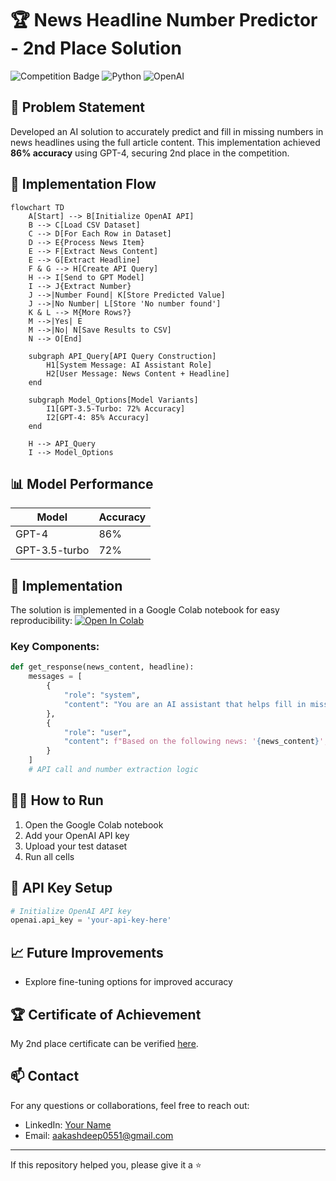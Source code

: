 # 🏆 News Headline Number Predictor - 2nd Place Solution

![Competition Badge](https://img.shields.io/badge/Competition-2nd%20Place-silver)
![Python](https://img.shields.io/badge/Python-3.7%2B-blue)
![OpenAI](https://img.shields.io/badge/OpenAI-GPT--4-brightgreen)

## 🎯 Problem Statement
Developed an AI solution to accurately predict and fill in missing numbers in news headlines using the full article content. This implementation achieved **86% accuracy** using GPT-4, securing 2nd place in the competition.

## 🔄 Implementation Flow
```mermaid
flowchart TD
    A[Start] --> B[Initialize OpenAI API]
    B --> C[Load CSV Dataset]
    C --> D[For Each Row in Dataset]
    D --> E{Process News Item}
    E --> F[Extract News Content]
    E --> G[Extract Headline]
    F & G --> H[Create API Query]
    H --> I[Send to GPT Model]
    I --> J{Extract Number}
    J -->|Number Found| K[Store Predicted Value]
    J -->|No Number| L[Store 'No number found']
    K & L --> M{More Rows?}
    M -->|Yes| E
    M -->|No| N[Save Results to CSV]
    N --> O[End]

    subgraph API_Query[API Query Construction]
        H1[System Message: AI Assistant Role]
        H2[User Message: News Content + Headline]
    end

    subgraph Model_Options[Model Variants]
        I1[GPT-3.5-Turbo: 72% Accuracy]
        I2[GPT-4: 85% Accuracy]
    end

    H --> API_Query
    I --> Model_Options
```

## 📊 Model Performance
| Model | Accuracy |
|-------|----------|
| GPT-4 | 86% |
| GPT-3.5-turbo | 72% |

## 🔧 Implementation
The solution is implemented in a Google Colab notebook for easy reproducibility:
[![Open In Colab](https://colab.research.google.com/assets/colab-badge.svg)]([https://colab.research.google.com/your-notebook-link-here](https://colab.research.google.com/drive/1-inAgUGKYSNKUYx4wbj3xAj6IlGRNN2-?usp=sharing))

### Key Components:
```python
def get_response(news_content, headline):
    messages = [
        {
            "role": "system",
            "content": "You are an AI assistant that helps fill in missing numbers in news headlines based on the content of the news."
        },
        {
            "role": "user",
            "content": f"Based on the following news: '{news_content}', fill in the missing number in this headline: '{headline}'"
        }
    ]
    # API call and number extraction logic
```

## 🏃‍♂️ How to Run
1. Open the Google Colab notebook
2. Add your OpenAI API key
3. Upload your test dataset
4. Run all cells

## 🔑 API Key Setup
```python
# Initialize OpenAI API key
openai.api_key = 'your-api-key-here'
```

## 📈 Future Improvements
- Explore fine-tuning options for improved accuracy

## 🏆 Certificate of Achievement
My 2nd place certificate can be verified [here]([your-verification-link](https://github.com/Aakashdeep-Srivastava/Predicting-Missing-News-Headlines/blob/main/Certificate%20of%20Excellence.png)).

## 📫 Contact
For any questions or collaborations, feel free to reach out:
- LinkedIn: [Your Name]([your-linkedin-profile](https://www.linkedin.com/in/skydeep1/))
- Email: aakashdeep0551@gmail.com

---

If this repository helped you, please give it a ⭐
